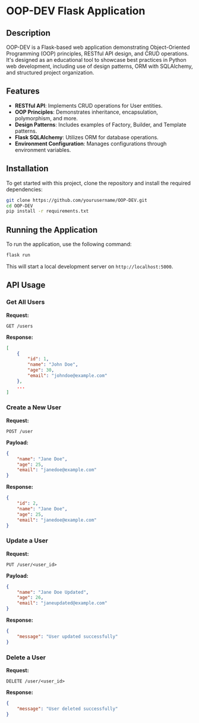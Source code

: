 
# OOP-DEV Flask Application

## Description

OOP-DEV is a Flask-based web application demonstrating Object-Oriented Programming (OOP) principles, RESTful API design, and CRUD operations. It's designed as an educational tool to showcase best practices in Python web development, including use of design patterns, ORM with SQLAlchemy, and structured project organization.

## Features

- **RESTful API**: Implements CRUD operations for User entities.
- **OOP Principles**: Demonstrates inheritance, encapsulation, polymorphism, and more.
- **Design Patterns**: Includes examples of Factory, Builder, and Template patterns.
- **Flask SQLAlchemy**: Utilizes ORM for database operations.
- **Environment Configuration**: Manages configurations through environment variables.

## Installation

To get started with this project, clone the repository and install the required dependencies:

```bash
git clone https://github.com/yourusername/OOP-DEV.git
cd OOP-DEV
pip install -r requirements.txt
```

## Running the Application

To run the application, use the following command:

```bash
flask run
```

This will start a local development server on `http://localhost:5000`.

## API Usage

### Get All Users

**Request:**

`GET /users`

**Response:**

```json
[
    {
        "id": 1,
        "name": "John Doe",
        "age": 30,
        "email": "johndoe@example.com"
    },
    ...
]
```

### Create a New User

**Request:**

`POST /user`

**Payload:**

```json
{
    "name": "Jane Doe",
    "age": 25,
    "email": "janedoe@example.com"
}
```

**Response:**

```json
{
    "id": 2,
    "name": "Jane Doe",
    "age": 25,
    "email": "janedoe@example.com"
}
```
### Update a User

**Request:**

`PUT /user/<user_id>`

**Payload:**

```json
{
    "name": "Jane Doe Updated",
    "age": 26,
    "email": "janeupdated@example.com"
}
```

**Response:**

```json
{
    "message": "User updated successfully"
}
```

### Delete a User

**Request:**

`DELETE /user/<user_id>`

**Response:**

```json
{
    "message": "User deleted successfully"
}
```
